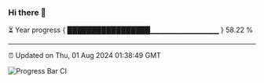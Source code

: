 ### Hi there 👋

⏳ Year progress { █████████████████▁▁▁▁▁▁▁▁▁▁▁▁▁ } 58.22 %

---

⏰ Updated on Thu, 01 Aug 2024 01:38:49 GMT

![Progress Bar CI](https://github.com/ZhaoGui/ZhaoGui/workflows/Progress%20Bar%20CI/badge.svg)
